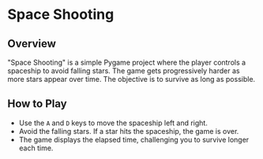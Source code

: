 # Space Shooting

## Overview

"Space Shooting" is a simple Pygame project where the player controls a spaceship to avoid falling stars. The game gets progressively harder as more stars appear over time. The objective is to survive as long as possible.

## How to Play

- Use the `A` and `D` keys to move the spaceship left and right.
- Avoid the falling stars. If a star hits the spaceship, the game is over.
- The game displays the elapsed time, challenging you to survive longer each time.
